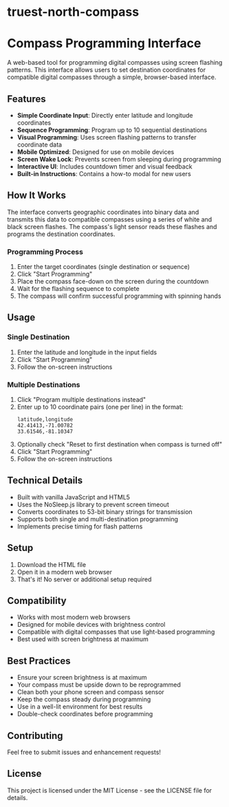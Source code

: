 # truest-north-compass
# Compass Programming Interface

A web-based tool for programming digital compasses using screen flashing patterns. This interface allows users to set destination coordinates for compatible digital compasses through a simple, browser-based interface.

## Features

- **Simple Coordinate Input**: Directly enter latitude and longitude coordinates
- **Sequence Programming**: Program up to 10 sequential destinations
- **Visual Programming**: Uses screen flashing patterns to transfer coordinate data
- **Mobile Optimized**: Designed for use on mobile devices
- **Screen Wake Lock**: Prevents screen from sleeping during programming
- **Interactive UI**: Includes countdown timer and visual feedback
- **Built-in Instructions**: Contains a how-to modal for new users

## How It Works

The interface converts geographic coordinates into binary data and transmits this data to compatible compasses using a series of white and black screen flashes. The compass's light sensor reads these flashes and programs the destination coordinates.

### Programming Process

1. Enter the target coordinates (single destination or sequence)
2. Click "Start Programming"
3. Place the compass face-down on the screen during the countdown
4. Wait for the flashing sequence to complete
5. The compass will confirm successful programming with spinning hands

## Usage

### Single Destination

1. Enter the latitude and longitude in the input fields
2. Click "Start Programming"
3. Follow the on-screen instructions

### Multiple Destinations

1. Click "Program multiple destinations instead"
2. Enter up to 10 coordinate pairs (one per line) in the format:
   ```
   latitude,longitude
   42.41413,-71.00782
   33.61546,-81.10347
   ```
3. Optionally check "Reset to first destination when compass is turned off"
4. Click "Start Programming"
5. Follow the on-screen instructions

## Technical Details

- Built with vanilla JavaScript and HTML5
- Uses the NoSleep.js library to prevent screen timeout
- Converts coordinates to 53-bit binary strings for transmission
- Supports both single and multi-destination programming
- Implements precise timing for flash patterns

## Setup

1. Download the HTML file
2. Open it in a modern web browser
3. That's it! No server or additional setup required

## Compatibility

- Works with most modern web browsers
- Designed for mobile devices with brightness control
- Compatible with digital compasses that use light-based programming
- Best used with screen brightness at maximum

## Best Practices

- Ensure your screen brightness is at maximum
- Your compass must be upside down to be reprogrammed
- Clean both your phone screen and compass sensor
- Keep the compass steady during programming
- Use in a well-lit environment for best results
- Double-check coordinates before programming

## Contributing

Feel free to submit issues and enhancement requests!

## License

This project is licensed under the MIT License - see the LICENSE file for details.
